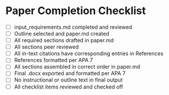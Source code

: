 # Paper Completion Checklist

- [ ] input_requirements.md completed and reviewed
- [ ] Outline selected and paper.md created
- [ ] All required sections drafted in paper.md
- [ ] All sections peer reviewed
- [ ] All in-text citations have corresponding entries in References
- [ ] References formatted per APA 7
- [ ] All sections assembled in correct order in paper.md
- [ ] Final .docx exported and formatted per APA 7
- [ ] No instructional or outline text in final output
- [ ] All checklist items reviewed and checked off
